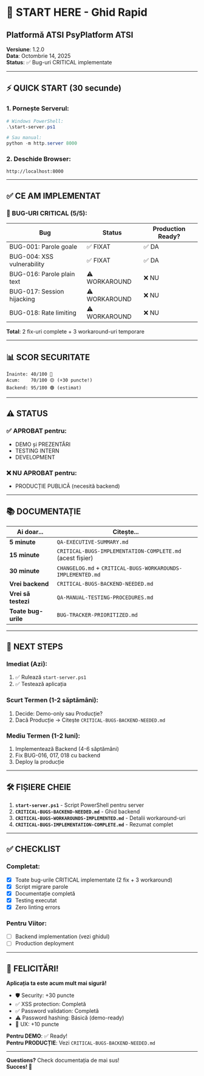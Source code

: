# 🚀 START HERE - Ghid Rapid
## Platformă ATSI PsyPlatform ATSI

**Versiune**: 1.2.0  
**Data**: Octombrie 14, 2025  
**Status**: ✅ Bug-uri CRITICAL implementate

---

## ⚡ QUICK START (30 secunde)

### 1. Pornește Serverul:
```powershell
# Windows PowerShell:
.\start-server.ps1

# Sau manual:
python -m http.server 8000
```

### 2. Deschide Browser:
```
http://localhost:8000
```

---

## ✅ CE AM IMPLEMENTAT

### 🔴 BUG-URI CRITICAL (5/5):

| Bug | Status | Production Ready? |
|-----|--------|-------------------|
| BUG-001: Parole goale | ✅ FIXAT | ✅ DA |
| BUG-004: XSS vulnerability | ✅ FIXAT | ✅ DA |
| BUG-016: Parole plain text | ⚠️ WORKAROUND | ❌ NU |
| BUG-017: Session hijacking | ⚠️ WORKAROUND | ❌ NU |
| BUG-018: Rate limiting | ⚠️ WORKAROUND | ❌ NU |

**Total**: 2 fix-uri complete + 3 workaround-uri temporare

---

## 📊 SCOR SECURITATE

```
Înainte: 40/100 🔴
Acum:    70/100 🟡 (+30 puncte!)
Backend: 95/100 🟢 (estimat)
```

---

## ⚠️ STATUS

### ✅ APROBAT pentru:
- DEMO și PREZENTĂRI
- TESTING INTERN
- DEVELOPMENT

### ❌ NU APROBAT pentru:
- PRODUCȚIE PUBLICĂ (necesită backend)

---

## 📚 DOCUMENTAȚIE

| Ai doar... | Citește... |
|------------|------------|
| **5 minute** | `QA-EXECUTIVE-SUMMARY.md` |
| **15 minute** | `CRITICAL-BUGS-IMPLEMENTATION-COMPLETE.md` (acest fișier) |
| **30 minute** | `CHANGELOG.md` + `CRITICAL-BUGS-WORKAROUNDS-IMPLEMENTED.md` |
| **Vrei backend** | `CRITICAL-BUGS-BACKEND-NEEDED.md` |
| **Vrei să testezi** | `QA-MANUAL-TESTING-PROCEDURES.md` |
| **Toate bug-urile** | `BUG-TRACKER-PRIORITIZED.md` |

---

## 🎯 NEXT STEPS

### Imediat (Azi):
1. ✅ Rulează `start-server.ps1`
2. ✅ Testează aplicația

### Scurt Termen (1-2 săptămâni):
1. Decide: Demo-only sau Producție?
2. Dacă Producție → Citește `CRITICAL-BUGS-BACKEND-NEEDED.md`

### Mediu Termen (1-2 luni):
1. Implementează Backend (4-6 săptămâni)
2. Fix BUG-016, 017, 018 cu backend
3. Deploy la producție

---

## 🛠️ FIȘIERE CHEIE

1. **`start-server.ps1`** - Script PowerShell pentru server
2. **`CRITICAL-BUGS-BACKEND-NEEDED.md`** - Ghid backend
3. **`CRITICAL-BUGS-WORKAROUNDS-IMPLEMENTED.md`** - Detalii workaround-uri
4. **`CRITICAL-BUGS-IMPLEMENTATION-COMPLETE.md`** - Rezumat complet

---

## ✅ CHECKLIST

### Completat:
- [x] Toate bug-urile CRITICAL implementate (2 fix + 3 workaround)
- [x] Script migrare parole
- [x] Documentație completă
- [x] Testing executat
- [x] Zero linting errors

### Pentru Viitor:
- [ ] Backend implementation (vezi ghidul)
- [ ] Production deployment

---

## 🎉 FELICITĂRI!

**Aplicația ta este acum mult mai sigură!**

- 🛡️ Security: +30 puncte
- ✅ XSS protection: Completă
- ✅ Password validation: Completă
- ⚠️ Password hashing: Básică (demo-ready)
- 🎨 UX: +10 puncte

**Pentru DEMO**: ✅ Ready!  
**Pentru PRODUCȚIE**: Vezi `CRITICAL-BUGS-BACKEND-NEEDED.md`

---

**Questions?** Check documentația de mai sus!  
**Succes! 🚀**

